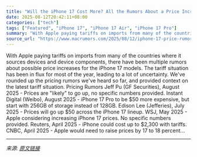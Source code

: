 ```yaml
---
title: "Will the iPhone 17 Cost More? All the Rumors About a Price Increase"
date: 2025-08-12T20:42:11+08:00
categories: ["tech"]
tags: ["Featured", "iPhone 17", "iPhone 17 Air", "iPhone 17 Pro"]
summary: "With Apple paying tariffs on imports from many of the countries where it sources devices and device components, there have been multiple rumors about possible price increases for the iPhone 17 models."
source_url: "https://www.macrumors.com/2025/08/12/iphone-17-price-rumors/"
---
```


With Apple paying tariffs on imports from many of the countries where it sources devices and device components, there have been multiple rumors about possible price increases for the iPhone 17 models. The tariff situation has been in flux for most of the year, leading to a lot of uncertainty. We've rounded up the pricing rumors we've heard so far, and provided context on the latest tariff situation. Pricing Rumors Jeff Pu (GF Securities), August 2025 - Prices are "likely" to go up, no specific numbers provided. Instant Digital (Weibo), August 2025 - iPhone 17 Pro to be &#36;50 more expensive, but start with 256GB of storage instead of 128GB. Edison Lee (Jefferies), July 2025 - Prices will go up &#36;50 across the &zwnj;iPhone 17&zwnj; lineup. WSJ, May 2025 - Apple considering increasing &zwnj;iPhone 17&zwnj; prices. No specific numbers provided. Reuters, April 2025 - iPhone could cost up to &#36;2,300 with tariffs. CNBC, April 2025 - Apple would need to raise prices by 17 to 18 percent...

---

*来源: [原文链接](https://www.macrumors.com/2025/08/12/iphone-17-price-rumors/)*
